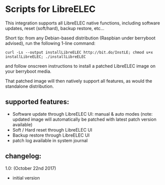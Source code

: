 # Scripts for LibreELEC

This integration supports all LibreELEC native functions, including software updates, reset (soft/hard), backup restore, etc...


Short tip: from any Debian-based distribution (Raspbian under berryboot advised), run the following 1-line command:
```
curl -Ls --output installLibreELEC http://bit.do/InstLE; chmod u+x installLibreELEC; ./installLibreELEC
```
and follow onscreen instructions to install a patched LibreELEC image on your berryboot media.

That patched image will then natively support all features, as would the standalone distribution.






## supported features:
- Software update through LibreELEC UI: manual & auto modes (note: updated image will automatically be patched with latest patch version available)
- Soft / Hard reset through LibreELEC UI
- Backup restore through LibreELEC UI
- patch log available in system journal



## changelog:
1.0:  (October 22nd 2017)
- initial version
